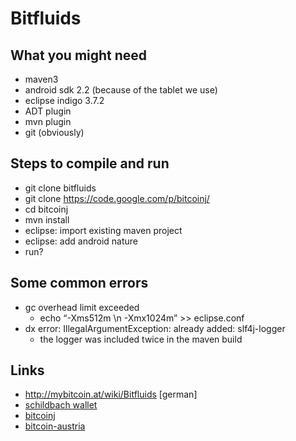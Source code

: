 # Bitfluids

What you might need
---------------------------
* maven3
* android sdk 2.2 (because of the tablet we use)
* eclipse indigo 3.7.2
* ADT plugin
* mvn plugin
* git (obviously)

Steps to compile and run
----------------------------
* git clone bitfluids
* git clone https://code.google.com/p/bitcoinj/
* cd bitcoinj
* mvn install
* eclipse: import existing maven project
* eclipse: add android nature
* run?

Some common errors
-----------------------------
* gc overhead limit exceeded
    * echo “-Xms512m \n -Xmx1024m” >> eclipse.conf
* dx error: IllegalArgumentException: already added: slf4j-logger
    * the logger was included twice in the maven build 

Links
------
* http://mybitcoin.at/wiki/Bitfluids [german]
* [schildbach wallet](http://code.google.com/p/bitcoin-wallet/)
* [bitcoinj](https://code.google.com/p/bitcoinj)
* [bitcoin-austria](http://www.bitcoin-austria.at/)

